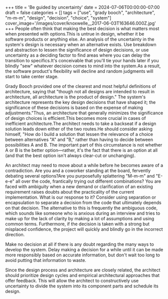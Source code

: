 +++
title = 'Be guided by uncertainty'
date = 2024-07-06T00:00:00-07:00
draft = false
categories = []
tags = ["use", "grady booch", "architecture", "m-m-m", "design", "decision", "choice", "system"]
cover_image='/images/cover/knoxwelle__2017-06-03T163646.000Z.jpg'
+++
People often think that making the best decision is what matters most when presented with options.This is untrue in design, whether it be software products or anything else. An analysis of the uncertainty in the system's design is necessary when an alternative exists. Use breakdown and abstraction to lessen the significance of design decisions, or use uncertainty as a deciding factor to find areas where you can delay the transition to specifics.It's conceivable that you'll tie your hands later if you blindly "sew" whatever decision comes to mind into the system.As a result, the software product's flexibility will decline and random judgments will start to take center stage.

Grady Booch provided one of the clearest and most helpful definitions of architecture, saying that "though not all designs are intended to result in architecture, all architecture is the product of design." The system's architecture represents the key design decisions that have shaped it; the significance of these decisions is based on the expense of making adjustments."Thus, an architecture that generally minimizes the significance of design choices is efficient.This becomes more crucial in cases of inefficient architecture.The architect needs to take a backseat if a design solution leads down either of the two routes.He should consider asking himself, "How do I build a solution that lessen the relevance of a choice between alternatives "A" and "B," rather than having to decide between possibilities A and B. The important part of this circumstance is not whether A or B is the better option—rather, it's the fact that there is an option at all (and that the best option isn't always clear-cut or unchanging). 

An architect may need to move about a while before he becomes aware of a contradiction. Are you and a coworker standing at the board, fervently debating several options?Are you purposefully splattering "M-m-m" and "E-e-e" all over the code, frantically trying out different combinations? You are faced with ambiguity when a new demand or clarification of an existing requirement raises doubts about the practicality of the current implementation. What is our response to it? Consider using separation or encapsulation to separate a decision from the code that ultimately depends on that decision. The alternative to this is frequently the ambiguous code, which sounds like someone who is anxious during an interview and tries to make up for the lack of clarity by making a lot of assumptions and using common terms. Furthermore, if the decision is taken with a strong but misplaced confidence, the project will quickly and blindly go in the incorrect direction.

 Make no decision at all if there is any doubt regarding the many ways to develop the system. Delay making a decision for a while until it can be made more responsibly based on accurate information, but don't wait too long to avoid putting that information to waste.

Since the design process and architecture are closely related, the architect should prioritize design cycles and empirical architectural approaches that offer feedback. This will allow the architect to constructively use uncertainty to divide the system into its component parts and schedule its design.